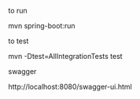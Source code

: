 to run

mvn spring-boot:run


to test 

mvn -Dtest=AllIntegrationTests  test


swagger

http://localhost:8080/swagger-ui.html

